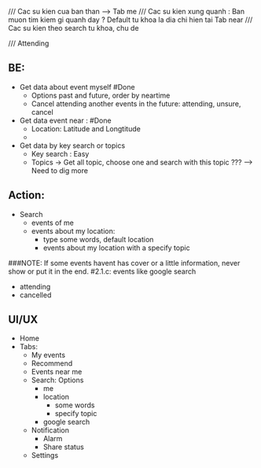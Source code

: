 ///
 Cac su kien cua ban than --> Tab me
///
Cac su kien xung quanh : Ban muon tim kiem gi quanh day ? Default tu khoa la dia chi hien tai
Tab near
///
Cac su kien theo search tu khoa, chu de

///
Attending


## BE:
  - Get data about event myself #Done
    + Options past and future, order by neartime
    + Cancel attending another events in the future: attending, unsure, cancel
  - Get data event near : #Done
    + Location: Latitude and Longtitude
    + 
  - Get data by key search or topics
    + Key search : Easy
    + Topics -> Get all topic, choose one and search with this topic ??? --> Need to dig more
## Action:
  - Search
    + events of me
    + events about my location:
      + type some words, default location
      + events about my location with a specify topic

###NOTE: If some events havent has cover or a little information,
            never show or put it in the end.
    #2.1.c: events like google search
  - attending
  - cancelled
## UI/UX
  - Home
  - Tabs:
    + My events
    + Recommend
    + Events near me
    + Search: Options
      + me
      + location
        + some words
        + specify topic
      + google search
    + Notification
      + Alarm
      + Share status
    + Settings
